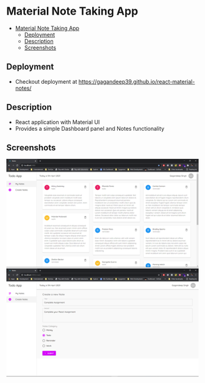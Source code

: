 # Material Note Taking App

- [Material Note Taking App](#material-note-taking-app)
  - [Deployment](#deployment)
  - [Description](#description)
  - [Screenshots](#screenshots)

## Deployment

- Checkout deployment at <https://gagandeep39.github.io/react-material-notes/>

## Description

- React application with Material UI
- Provides a simple Dashboard panel and Notes functionality

## Screenshots

![Screenshot 1](./assets/screenshot_1.png)
![Screenshot 2](./assets/screenshot_2.png)
